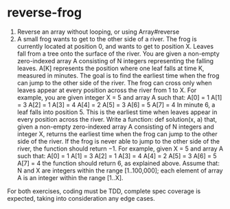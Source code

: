 reverse-frog
============
1. Reverse an array without looping, or using Array#reverse
2. A small frog wants to get to the other side of a river. The frog is currently located at position 0, and wants to get to position X. Leaves fall from a tree onto the surface of the river.
You are given a non-empty zero-indexed array A consisting of N integers representing the falling leaves. A[K] represents the position where one leaf falls at time K, measured in minutes.
The goal is to find the earliest time when the frog can jump to the other side of the river. The frog can cross only when leaves appear at every position across the river from 1 to X.
For example, you are given integer X = 5 and array A such that:
  A[0] = 1
  A[1] = 3
  A[2] = 1
  A[3] = 4
  A[4] = 2
  A[5] = 3
  A[6] = 5
  A[7] = 4
In minute 6, a leaf falls into position 5. This is the earliest time when leaves appear in every position across the river.
Write a function:
def solution(x, a)
that, given a non-empty zero-indexed array A consisting of N integers and integer X, returns the earliest time when the frog can jump to the other side of the river.
If the frog is never able to jump to the other side of the river, the function should return −1.
For example, given X = 5 and array A such that:
  A[0] = 1
  A[1] = 3
  A[2] = 1
  A[3] = 4
  A[4] = 2
  A[5] = 3
  A[6] = 5
  A[7] = 4
the function should return 6, as explained above. Assume that:
N and X are integers within the range [1..100,000];
each element of array A is an integer within the range [1..X].

For both exercises, coding must be TDD, complete spec coverage is expected, taking into consideration any edge cases.
